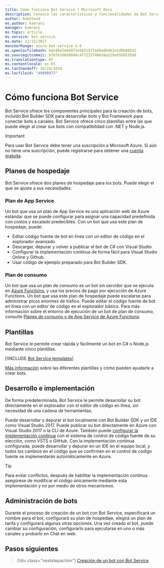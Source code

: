 ```yaml
---
title: Cómo funciona Bot Service | Microsoft Docs
description: Conozca las características y funcionalidades de Bot Service.
author: RobStand
ms.author: kamrani
manager: kamrani
ms.topic: article
ms.service: bot-service
ms.date: 12/13/2017
monikerRange: azure-bot-service-3.0
ms.openlocfilehash: bdc86e5e64971e503157fe69a8b962e1d9b88542
ms.sourcegitcommit: b78fe3d8dd604c4f7233740658a229e85b8535dd
ms.translationtype: HT
ms.contentlocale: es-ES
ms.lasthandoff: 10/24/2018
ms.locfileid: "49998872"
---
```

# <a name="how-bot-service-works"></a>Cómo funciona Bot Service

Bot Service ofrece los componentes principales para la creación de bots, incluido Bot Builder SDK para desarrollar bots y Bot Framework para conectar bots a canales. Bot Service ofrece cinco plantillas entre las que puede elegir al crear sus bots con compatibilidad con .NET y Node.js.

> [!IMPORTANT]
> Para usar Bot Service debe tener una suscripción a Microsoft Azure. Si aún no tiene una suscripción, puede registrarse para obtener una <a href="https://azure.microsoft.com/en-us/free/" target="_blank">cuenta gratuita</a>.

## <a name="hosting-plans"></a>Planes de hospedaje
Bot Service ofrece dos planes de hospedaje para los bots. Puede elegir el que se ajuste a sus necesidades.

### <a name="app-service-plan"></a>Plan de App Service

Un bot que usa un plan de App Service es una aplicación web de Azure estándar que se puede configurar para asignar una capacidad predefinida con costos y escalado predecibles. Con un bot que usa este plan de hospedaje, puede:

* Editar código fuente de bot en línea con un editor de código en el explorador avanzado.
* Descargar, depurar y volver a publicar el bot de C# con Visual Studio.
* Configurar la implementación continua de forma fácil para Visual Studio Online y Github.
* Usar código de ejemplo preparado para Bot Builder SDK.

### <a name="consumption-plan"></a>Plan de consumo
Un bot que usa un plan de consumo es un bot sin servidor que se ejecuta en <a href="http://go.microsoft.com/fwlink/?linkID=747839" target="_blank">Azure Functions</a>, y usa los precios de pago por ejecución de Azure Functions. Un bot que usa este plan de hospedaje puede escalarse para administrar picos enormes de tráfico. Puede editar el código fuente de bot en línea con un editor de código en el explorador básico. Para más información sobre el entorno de ejecución de un bot de plan de consumo, consulte <a target='_blank' href='/azure/azure-functions/functions-scale'>Planes de consumo y de App Service de Azure Functions</a>.

## <a name="templates"></a>Plantillas

Bot Service le permite crear rápida y fácilmente un bot en C# o Node.js mediante cinco plantillas.

[!INCLUDE [Bot Service templates](~/includes/snippet-abs-templates.md)]

[Más información](bot-service-concept-templates.md) sobre las diferentes plantillas y cómo pueden ayudarle a crear bots.

## <a name="develop-and-deploy"></a>Desarrollo e implementación

De forma predeterminada, Bot Service le permite desarrollar su bot directamente en el explorador con el editor de código en línea, sin necesidad de una cadena de herramientas. 

Puede desarrollar y depurar el bot localmente con Bot Builder SDK y un IDE como Visual Studio 2017. Puede publicar su bot directamente en Azure con Visual Studio 2017 o la CLI de Azure. También puede [configurar la implementación continua](bot-service-continuous-deployment.md) con el sistema de control de código fuente de su elección, como VSTS o GitHub. Con la implementación continua configurada, puede desarrollar y depurar en un IDE en el equipo local, y todos los cambios en el código que se confirmen en el control de código fuente se implementarán automáticamente en Azure.  

> [!TIP]
> Para evitar conflictos, después de habilitar la implementación continua asegúrese de modificar el código únicamente mediante esta implementación y no por medio de otros mecanismos.

## <a name="manage-your-bot"></a>Administración de bots 

Durante el proceso de creación de un bot con Bot Service, especificará un nombre para el bot, configurará su plan de hospedaje, elegirá un plan de tarifa y configurará algunas otras opciones. Una vez creado el bot, puede cambiar su configuración, configurarlo para ejecutarse en uno o más canales y probarlo en Chat en web. 

## <a name="next-steps"></a>Pasos siguientes

> [!div class="nextstepaction"]
> [Creación de un bot con Bot Service](bot-service-quickstart.md)